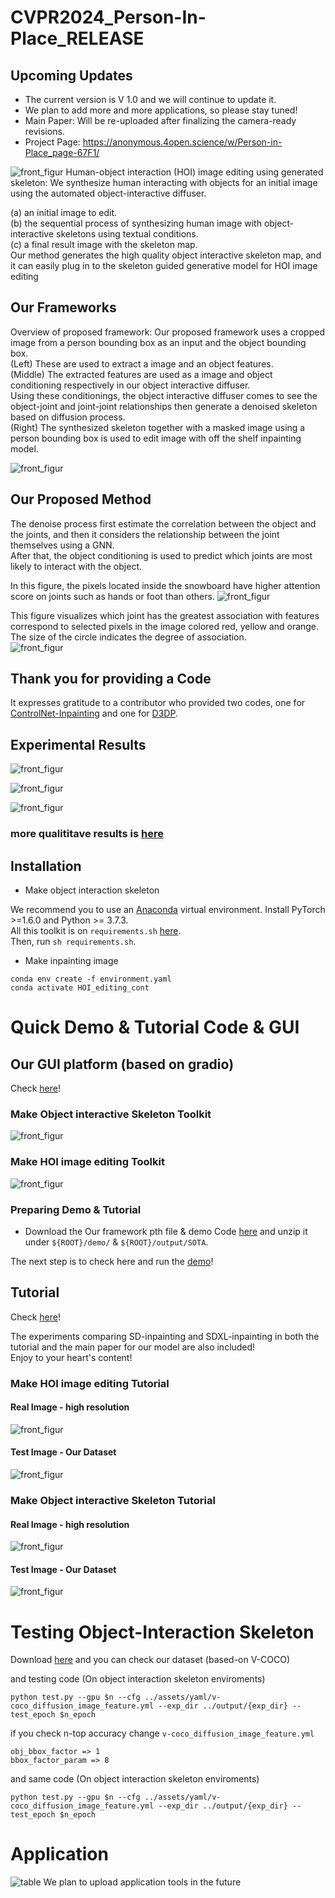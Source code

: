 # CVPR2024_Person-In-Place_RELEASE

## Upcoming Updates

* The current version is V 1.0 and we will continue to update it.
* We plan to add more and more applications, so please stay tuned!
* Main Paper: Will be re-uploaded after finalizing the camera-ready revisions.
* Project Page: https://anonymous.4open.science/w/Person-in-Place_page-67F1/

![front_figur](./assets/our_results_total_v6.jpg)
Human-object interaction (HOI) image editing using generated skeleton: We synthesize human interacting with objects for
an initial image using the automated object-interactive diffuser. 

(a) an initial image to edit.  
(b) the sequential process of synthesizing human image with object-interactive skeletons using textual conditions.  
(c) a final result image with the skeleton map.  
Our method generates the
high quality object interactive skeleton map, and it can easily plug in to the skeleton guided generative model for HOI image editing

## Our Frameworks
Overview of proposed framework: Our proposed framework uses a cropped image from a person bounding box as an input and the object bounding box.  
(Left) These are used to extract a image and an object features.  
(Middle) The extracted features are used as a image and object conditioning respectively in our object interactive diffuser.  
Using these conditionings, the object interactive diffuser comes to see the object-joint and joint-joint relationships then generate a denoised skeleton based on diffusion process.  
(Right) The synthesized skeleton together with a masked image using a person bounding box is used to edit image with off the shelf inpainting model.

![front_figur](./assets/main_framework_v1.jpg)

## Our Proposed Method
The denoise process first estimate the correlation between the object and the joints, and then it considers the relationship between the joint themselves using a GNN.  
After that, the object conditioning is used to predict which joints are most likely to interact with the object.  

In this figure, the pixels located inside the snowboard have higher attention score on joints such as hands or foot than others.
![front_figur](./assets/main_module_V4.jpg)

This figure visualizes which joint has the greatest association with features correspond to selected pixels in the image colored red, yellow and orange.  
The size of the circle indicates the degree of association.  
![front_figur](./assets/skeleton_attention.jpg)


## Thank you for providing a Code
It expresses gratitude to a contributor who provided two codes, one for [ControlNet-Inpainting](https://github.com/mikonvergence/ControlNetInpaint) and one for [D3DP](https://github.com/paTRICK-swk/D3DP).


## Experimental Results
![front_figur](./assets/table_1.jpg)  

![front_figur](./assets/main_results_v1.jpg)

![front_figur](./assets/attention_skeleton_results_V1.jpg)


### more qualititave results is [here](./assets/add_results/readme.md)

## Installation
* Make object interaction skeleton

We recommend you to use an [Anaconda](https://www.anaconda.com/) virtual environment. Install PyTorch >=1.6.0 and Python >= 3.7.3.  
All this toolkit is on `requirements.sh` [here](./requirements.sh).  
Then, run `sh requirements.sh`.

* Make inpainting image

```
conda env create -f environment.yaml
conda activate HOI_editing_cont
```

# Quick Demo & Tutorial Code & GUI
## Our GUI platform (based on gradio)

Check [here](./GUI/README.md)!

### Make Object interactive Skeleton Toolkit

![front_figur](./GUI/GUI.gif) 

### Make HOI image editing Toolkit

![front_figur](./GUI/GUI_1.gif) 



### Preparing Demo & Tutorial
* Download the Our framework pth file & demo Code [here](https://drive.google.com/drive/folders/16phJCCQ5-Xz3LFDMh5cpUrKXaBU3M4VC?usp=sharing) and unzip it under `${ROOT}/demo/` & `${ROOT}/output/SOTA`. 

The next step is to check here and run the [demo](./demo/readme.md)!

## Tutorial
Check [here](./demo/readme.md)!  

The experiments comparing SD-inpainting and SDXL-inpainting in both the tutorial and the main paper for our model are also included!  
Enjoy to your heart's content!
### Make HOI image editing Tutorial
#### Real Image - high resolution

![front_figur](./assets/output3.gif)  

#### Test Image - Our Dataset

![front_figur](./assets/output1.gif)  

### Make Object interactive Skeleton Tutorial
#### Real Image - high resolution

![front_figur](./assets/output2.gif)  

#### Test Image - Our Dataset

![front_figur](./assets/output.gif)  


# Testing Object-Interaction Skeleton
Download [here](https://drive.google.com/file/d/1l-giuZKG28X5VXlIZYC7dquwTGPdEVW5/view?usp=sharing) and you can check our dataset (based-on V-COCO)  

and testing code (On object interaction skeleton enviroments)
```
python test.py --gpu $n --cfg ../assets/yaml/v-coco_diffusion_image_feature.yml --exp_dir ../output/{exp_dir} --test_epoch $n_epoch
```

if you check n-top accuracy change `v-coco_diffusion_image_feature.yml`
```
obj_bbox_factor => 1
bbox_factor_param => 8
```
and same code (On object interaction skeleton enviroments)
```
python test.py --gpu $n --cfg ../assets/yaml/v-coco_diffusion_image_feature.yml --exp_dir ../output/{exp_dir} --test_epoch $n_epoch
```


# Application
![table](./assets/application_V3.jpg)
We plan to upload application tools in the future
